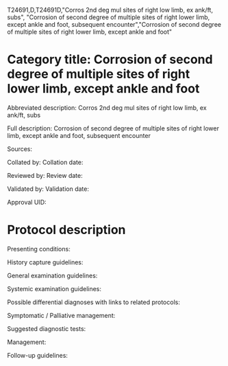 T24691,D,T24691D,"Corros 2nd deg mul sites of right low limb, ex ank/ft, subs", "Corrosion of second degree of multiple sites of right lower limb, except ankle and foot, subsequent encounter","Corrosion of second degree of multiple sites of right lower limb, except ankle and foot"
# Category title: Corrosion of second degree of multiple sites of right lower limb, except ankle and foot

Abbreviated description: Corros 2nd deg mul sites of right low limb, ex ank/ft, subs

Full description: Corrosion of second degree of multiple sites of right lower limb, except ankle and foot, subsequent encounter

Sources:

Collated by:
Collation date:

Reviewed by:
Review date:

Validated by:
Validation date:

Approval UID:

# Protocol description

Presenting conditions:

History capture guidelines:

General examination guidelines:

Systemic examination guidelines:

Possible differential diagnoses with links to related protocols:

Symptomatic / Palliative management:

Suggested diagnostic tests:

Management:

Follow-up guidelines:
